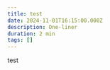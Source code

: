 ```yaml
---
title: test
date: 2024-11-01T16:15:00.000Z
description: One-liner
duration: 2 min
tags: []
---
```

test
